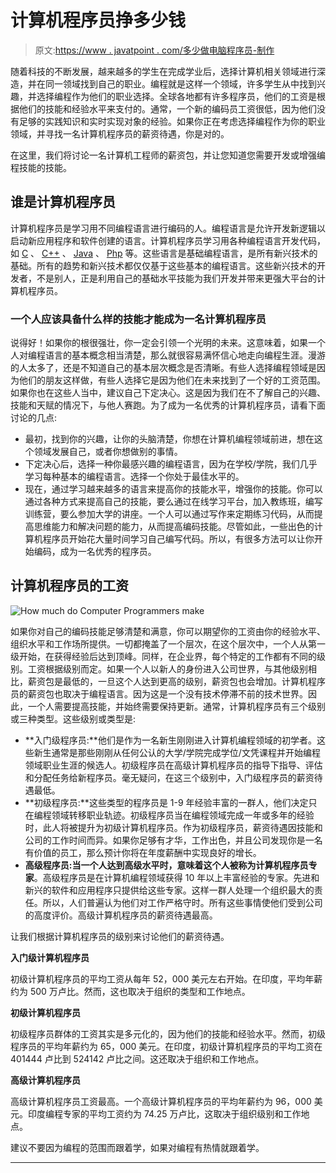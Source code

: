 # 计算机程序员挣多少钱

> 原文:[https://www . javatpoint . com/多少做电脑程序员-制作](https://www.javatpoint.com/how-much-do-computer-programmers-make)

随着科技的不断发展，越来越多的学生在完成学业后，选择计算机相关领域进行深造，并在同一领域找到自己的职业。编程就是这样一个领域，许多学生从中找到兴趣，并选择编程作为他们的职业选择。全球各地都有许多程序员，他们的工资是根据他们的技能和经验水平来支付的。通常，一个新的编码员工资很低，因为他们没有足够的实践知识和实时实现对象的经验。如果你正在考虑选择编程作为你的职业领域，并寻找一名计算机程序员的薪资待遇，你是对的。

在这里，我们将讨论一名计算机工程师的薪资包，并让您知道您需要开发或增强编程技能的技能。

## 谁是计算机程序员

计算机程序员是学习用不同编程语言进行编码的人。编程语言是允许开发新逻辑以启动新应用程序和软件创建的语言。计算机程序员学习用各种编程语言开发代码，如 [C](https://www.javatpoint.com/c-programming-language-tutorial) 、 [C++](https://www.javatpoint.com/cpp-tutorial) 、 [Java](https://www.javatpoint.com/java-tutorial) 、 [Php](https://www.javatpoint.com/php-tutorial) 等。这些语言是基础编程语言，是所有新兴技术的基础。所有的趋势和新兴技术都仅仅基于这些基本的编程语言。这些新兴技术的开发者，不是别人，正是利用自己的基础水平技能为我们开发并带来更强大平台的计算机程序员。

### 一个人应该具备什么样的技能才能成为一名计算机程序员

说得好！如果你的根很强壮，你一定会引领一个光明的未来。这意味着，如果一个人对编程语言的基本概念相当清楚，那么就很容易满怀信心地走向编程生涯。漫游的人太多了，还是不知道自己的基本层次概念是否清晰。有些人选择编程领域是因为他们的朋友这样做，有些人选择它是因为他们在未来找到了一个好的工资范围。如果你也在这些人当中，建议自己下定决心。这是因为我们在不了解自己的兴趣、技能和天赋的情况下，与他人赛跑。为了成为一名优秀的计算机程序员，请看下面讨论的几点:

*   最初，找到你的兴趣，让你的头脑清楚，你想在计算机编程领域前进，想在这个领域发展自己，或者你想做别的事情。
*   下定决心后，选择一种你最感兴趣的编程语言，因为在学校/学院，我们几乎学习每种基本的编程语言。选择一个你处于最佳水平的。
*   现在，通过学习越来越多的语言来提高你的技能水平，增强你的技能。你可以通过各种方式来提高自己的技能，要么通过在线学习平台，加入教练班，编写训练营，要么参加大学的讲座。一个人可以通过写作来定期练习代码，从而提高思维能力和解决问题的能力，从而提高编码技能。尽管如此，一些出色的计算机程序员开始花大量时间学习自己编写代码。所以，有很多方法可以让你开始编码，成为一名优秀的程序员。

## 计算机程序员的工资

![How much do Computer Programmers make](../Images/e46c02fa713f97ec983302bddc31d74a.png)

如果你对自己的编码技能足够清楚和满意，你可以期望你的工资由你的经验水平、组织水平和工作场所提供。一切都掩盖了一个层次，在这个层次中，一个人从第一级开始，在获得经验后达到顶峰。同样，在企业界，每个特定的工作都有不同的级别。工资根据级别而定。如果一个人以新人的身份进入公司世界，与其他级别相比，薪资包是最低的，一旦这个人达到更高的级别，薪资包也会增加。计算机程序员的薪资包也取决于编程语言。因为这是一个没有技术停滞不前的技术世界。因此，一个人需要提高技能，并始终需要保持更新。通常，计算机程序员有三个级别或三种类型。这些级别或类型是:

*   **入门级程序员:**他们是作为一名新生刚刚进入计算机编程领域的初学者。这些新生通常是那些刚刚从任何公认的大学/学院完成学位/文凭课程并开始编程领域职业生涯的候选人。初级程序员在高级计算机程序员的指导下指导、评估和分配任务给新程序员。毫无疑问，在这三个级别中，入门级程序员的薪资待遇最低。
*   **初级程序员:**这些类型的程序员是 1-9 年经验丰富的一群人，他们决定只在编程领域转移职业轨迹。初级程序员当在编程领域完成一年或多年的经验时，此人将被提升为初级计算机程序员。作为初级程序员，薪资待遇因技能和公司的工作时间而异。如果你足够有才华，工作出色，并且公司发现你是一名有价值的员工，那么预计你将在年度薪酬中实现良好的增长。
*   **高级程序员:**当一个人达到高级水平时，意味着这个人被称为**计算机程序员专家**。高级程序员是在计算机编程领域获得 10 年以上丰富经验的专家。先进和新兴的软件和应用程序只提供给这些专家。这样一群人处理一个组织最大的责任。所以，人们普遍认为他们对工作严格守时。所有这些事情使他们受到公司的高度评价。高级计算机程序员的薪资待遇最高。

让我们根据计算机程序员的级别来讨论他们的薪资待遇。

**入门级计算机程序员**

初级计算机程序员的平均工资从每年 52，000 美元左右开始。在印度，平均年薪约为 500 万卢比。然而，这也取决于组织的类型和工作地点。

**初级计算机程序员**

初级程序员群体的工资其实是多元化的，因为他们的技能和经验水平。然而，初级程序员的平均年薪约为 65，000 美元。在印度，初级计算机程序员的平均工资在 401444 卢比到 524142 卢比之间。这还取决于组织和工作地点。

**高级计算机程序员**

高级计算机程序员工资最高。一个高级计算机程序员的平均年薪约为 96，000 美元。印度编程专家的平均工资约为 74.25 万卢比，这取决于组织级别和工作地点。

建议不要因为编程的范围而跟着学，如果对编程有热情就跟着学。

* * *